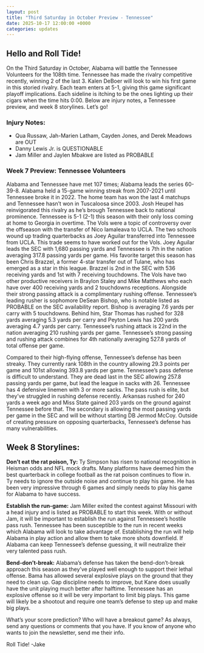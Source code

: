 ```yaml
---
layout: post
title: "Third Saturday in October Preview - Tennessee"
date: 2025-10-17 12:00:00 +0000
categories: updates
---
```


## Hello and Roll Tide!
On the Third Saturday in October, Alabama will battle the Tennessee Volunteers for the 108th time. Tennessee has made the rivalry competitive recently, winning 2 of the last 3. Kalen DeBoer will look to win his first game in this storied rivalry. Each team enters at 5-1, giving this game significant playoff implications. Each sideline is itching to be the ones lighting up their cigars when the time hits 0:00. Below are injury notes, a Tennessee preview, and week 8 storylines. Let’s go!


### **Injury Notes:**
-   Qua Russaw, Jah-Marien Latham, Cayden Jones, and Derek Meadows are OUT
-   Danny Lewis Jr. is QUESTIONABLE
-   Jam Miller and Jaylen Mbakwe are listed as PROBABLE


### **Week 7 Preview: Tennessee Volunteers**
Alabama and Tennessee have met 107 times; Alabama leads the series 60-39-8. Alabama held a 15-game winning streak from 2007-2021 until Tennessee broke it in 2022. The home team has won the last 4 matchups and Tennessee hasn’t won in Tuscaloosa since 2003. Josh Heupel has reinvigorated this rivalry as he’s brough Tennessee back to national prominence. 
Tennessee is 5-1 (2-1) this season with their only loss coming at home to Georgia in overtime. The Vols were a topic of controversy over the offseason with the transfer of Nico Iamaleava to UCLA. The two schools wound up trading quarterbacks as Joey Aguilar transferred into Tennessee from UCLA. This trade seems to have worked out for the Vols. Joey Aguilar leads the SEC with 1,680 passing yards and Tennessee is 7th in the nation averaging 317.8 passing yards per game. His favorite target this season has been Chris Brazzel, a former 4-star transfer out of Tulane, who has emerged as a star in this league. Brazzel is 2nd in the SEC with 536 receiving yards and 1st with 7 receiving touchdowns. The Vols have two other productive receivers in Braylon Staley and Mike Matthews who each have over 400 receiving yards and 2 touchdowns receptions. Alongside their strong passing attack is a complimentary rushing offense. Tennessee’s leading rusher is sophomore DeSean Bishop, who is notable listed as PROBABLE on the SEC availability report. Bishop is averaging 7.6 yards per carry with 5 touchdowns. Behind him, Star Thomas has rushed for 328 yards averaging 5.3 yards per carry and Peyton Lewis has 200 yards averaging 4.7 yards per carry. Tennessee’s rushing attack is 22nd in the nation averaging 210 rushing yards per game. Tennessee’s strong passing and rushing attack combines for 4th nationally averaging 527.8 yards of total offense per game. 

Compared to their high-flying offense, Tennessee’s defense has been streaky. They currently rank 108th in the country allowing 29.3 points per game and 101st allowing 393.8 yards per game. Tennessee’s pass defense is difficult to understand. They are dead last in the SEC allowing 257.8 passing yards per game, but lead the league in sacks with 26. Tennessee has 4 defensive linemen with 3 or more sacks. The pass rush is elite, but they’ve struggled in rushing defense recently. Arkansas rushed for 240 yards a week ago and Miss State gained 203 yards on the ground against Tennessee before that. The secondary is allowing the most passing yards per game in the SEC and will be without starting DB Jermod McCoy. Outside of creating pressure on opposing quarterbacks, Tennessee’s defense has many vulnerabilities. 


## **Week 8 Storylines:**
**Don’t eat the rat poison, Ty:** Ty Simpson has risen to national recognition in Heisman odds and NFL mock drafts. Many platforms have deemed him the best quarterback in college football as the rat poison continues to flow in. Ty needs to ignore the outside noise and continue to play his game. He has been very impressive through 6 games and simply needs to play his game for Alabama to have success. 

**Establish the run-game:** Jam Miller exited the contest against Missouri with a head injury and is listed as PROBABLE to start this week. With or without Jam, it will be important to establish the run against Tennessee’s hostile pass rush. Tennessee has been susceptible to the run in recent weeks which Alabama will look to take advantage of. Establishing the run will help Alabama in play action and allow them to take more shots downfield. If Alabama can keep Tennessee’s defense guessing, it will neutralize their very talented pass rush. 

**Bend-don’t-break:** Alabama’s defense has taken the bend-don’t-break approach this season as they’ve played well enough to support their lethal offense. Bama has allowed several explosive plays on the ground that they need to clean up. Gap discipline needs to improve, but Kane does usually have the unit playing much better after halftime. Tennessee has an explosive offense so it will be very important to limit big plays. This game will likely be a shootout and require one team’s defense to step up and make big plays. 


What’s your score prediction? Who will have a breakout game?
As always, send any questions or comments that you have. If you know of anyone who wants to join the newsletter, send me their info.

Roll Tide!
-Jake
